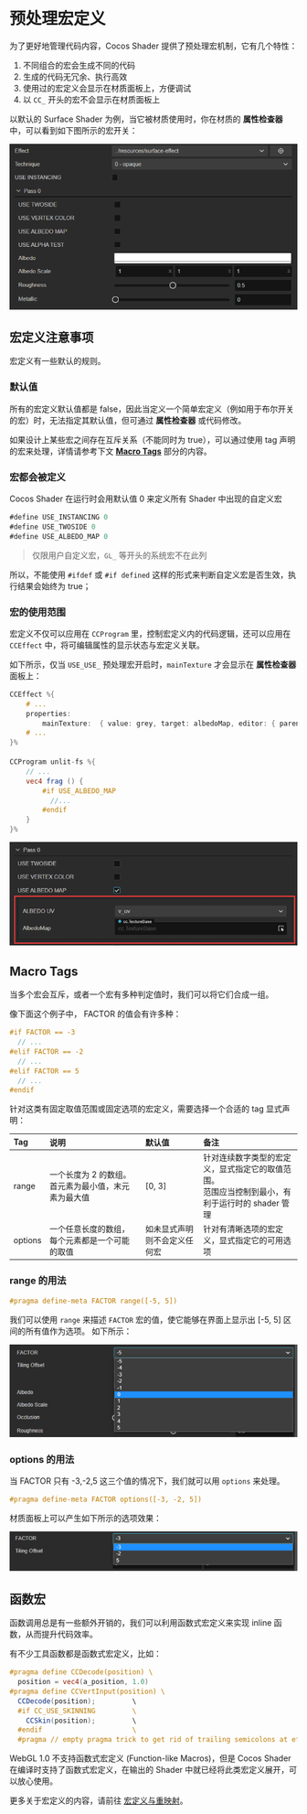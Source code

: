 # 预处理宏定义

为了更好地管理代码内容，Cocos Shader 提供了预处理宏机制，它有几个特性：
1. 不同组合的宏会生成不同的代码
2. 生成的代码无冗余、执行高效
3. 使用过的宏定义会显示在材质面板上，方便调试
4. 以 `CC_` 开头的宏不会显示在材质面板上

以默认的 Surface Shader 为例，当它被材质使用时，你在材质的 **属性检查器** 中，可以看到如下图所示的宏开关：

![macro-simple](img/macro-simple.png)

## 宏定义注意事项

宏定义有一些默认的规则。

### 默认值

所有的宏定义默认值都是 false，因此当定义一个简单宏定义（例如用于布尔开关的宏）时，无法指定其默认值，但可通过 **属性检查器** 或代码修改。

如果设计上某些宏之间存在互斥关系（不能同时为 true），可以通过使用 tag 声明的宏来处理，详情请参考下文 [**Macro Tags**](#macro-tags) 部分的内容。

### 宏都会被定义

Cocos Shader 在运行时会用默认值 0 来定义所有 Shader 中出现的自定义宏

```ts
#define USE_INSTANCING 0
#define USE_TWOSIDE 0
#define USE_ALBEDO_MAP 0
```

> 仅限用户自定义宏，`GL_` 等开头的系统宏不在此列

所以，不能使用 `#ifdef` 或 `#if defined` 这样的形式来判断自定义宏是否生效，执行结果会始终为 true；

### 宏的使用范围

宏定义不仅可以应用在 `CCProgram` 里，控制宏定义内的代码逻辑，还可以应用在 `CCEffect` 中，将可编辑属性的显示状态与宏定义关联。

如下所示，仅当 `USE_USE_` 预处理宏开启时，`mainTexture` 才会显示在 **属性检查器** 面板上：

```glsl
CCEffect %{
    # ...
    properties:
        mainTexture:  { value: grey, target: albedoMap, editor: { parent: USE_ALBEDO_MAP, displayName: AlbedoMap } }
    # ...
}%

CCProgram unlit-fs %{
    // ...
    vec4 frag () {
        #if USE_ALBEDO_MAP
          //...
        #endif
    }
}%
```

![macro-property](img/macro-property.png)

## Macro Tags

当多个宏会互斥，或者一个宏有多种判定值时，我们可以将它们合成一组。

像下面这个例子中， FACTOR 的值会有许多种：

```glsl
#if FACTOR == -3
  // ...
#elif FACTOR == -2
  // ...
#elif FACTOR == 5
  // ...
#endif
```

针对这类有固定取值范围或固定选项的宏定义，需要选择一个合适的 tag 显式声明：

| Tag     | 说明 | 默认值 | 备注 |
| :-- | :-- | :-- | :-- |
| range   | 一个长度为 2 的数组。首元素为最小值，末元素为最大值 | [0, 3] | 针对连续数字类型的宏定义，显式指定它的取值范围。<br>范围应当控制到最小，有利于运行时的 shader 管理 |
| options | 一个任意长度的数组，每个元素都是一个可能的取值 | 如未显式声明则不会定义任何宏 | 针对有清晰选项的宏定义，显式指定它的可用选项 |

### range 的用法

```glsl
#pragma define-meta FACTOR range([-5, 5])
```

我们可以使用 `range` 来描述 `FACTOR` 宏的值，使它能够在界面上显示出 [-5, 5] 区间的所有值作为选项。 如下所示：

![macro-range-example](./img/macro-range-example.png)

### options 的用法

当 FACTOR 只有 -3,-2,5 这三个值的情况下，我们就可以用 `options` 来处理。

```glsl
#pragma define-meta FACTOR options([-3, -2, 5])
```

材质面板上可以产生如下所示的选项效果：

![macro-options-example](./img/macro-options-example.png)

## 函数宏

函数调用总是有一些额外开销的，我们可以利用函数式宏定义来实现 inline 函数，从而提升代码效率。

有不少工具函数都是函数式宏定义，比如：

```glsl
#pragma define CCDecode(position) \
  position = vec4(a_position, 1.0)
#pragma define CCVertInput(position) \
  CCDecode(position);         \
  #if CC_USE_SKINNING         \
    CCSkin(position);         \
  #endif                      \
  #pragma // empty pragma trick to get rid of trailing semicolons at effect compile time
```

WebGL 1.0 不支持函数式宏定义 (Function-like Macros)，但是 Cocos Shader 在编译时支持了函数式宏定义，在输出的 Shader 中就已经将此类宏定义展开，可以放心使用。

更多关于宏定义的内容，请前往 [宏定义与重映射](./surface-shader/macro-remapping.md)。

